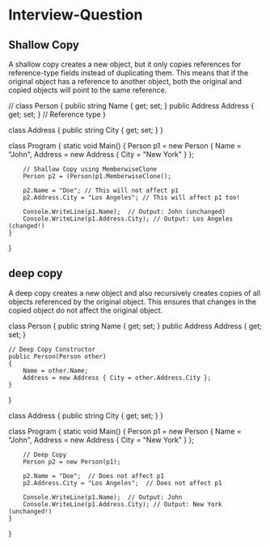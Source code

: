 # Interview-Question

Shallow Copy
----------------

A shallow copy creates a new object, but it only copies references for reference-type fields instead of duplicating them. This means that if the original object has a reference to another object, both the original and copied objects will point to the same reference.

 // class Person
{
    public string Name { get; set; }
    public Address Address { get; set; }  // Reference type
}

class Address
{
    public string City { get; set; }
}

class Program
{
    static void Main()
    {
        Person p1 = new Person { Name = "John", Address = new Address { City = "New York" } };

        // Shallow Copy using MemberwiseClone
        Person p2 = (Person)p1.MemberwiseClone();

        p2.Name = "Doe"; // This will not affect p1
        p2.Address.City = "Los Angeles"; // This will affect p1 too!

        Console.WriteLine(p1.Name);  // Output: John (unchanged)
        Console.WriteLine(p1.Address.City); // Output: Los Angeles (changed!)
    }
}

deep copy
------------

A deep copy creates a new object and also recursively creates copies of all objects referenced by the original object. This ensures that changes in the copied object do not affect the original object.

class Person
{
    public string Name { get; set; }
    public Address Address { get; set; }  

    // Deep Copy Constructor
    public Person(Person other)
    {
        Name = other.Name;
        Address = new Address { City = other.Address.City };
    }
}

class Address
{
    public string City { get; set; }
}

class Program
{
    static void Main()
    {
        Person p1 = new Person { Name = "John", Address = new Address { City = "New York" } };

        // Deep Copy
        Person p2 = new Person(p1);

        p2.Name = "Doe";  // Does not affect p1
        p2.Address.City = "Los Angeles";  // Does not affect p1

        Console.WriteLine(p1.Name);  // Output: John
        Console.WriteLine(p1.Address.City); // Output: New York (unchanged!)
    }
}

